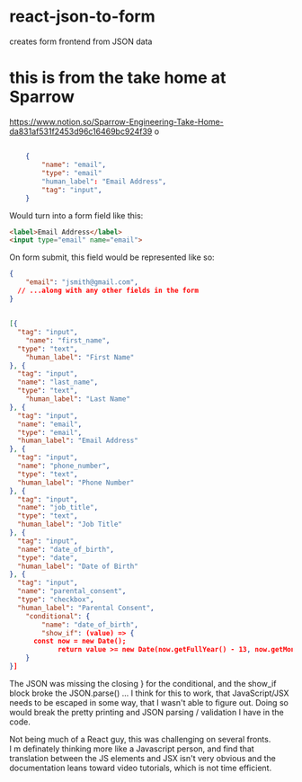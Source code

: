 # react-json-to-form
creates form frontend from JSON data


# this is from the take home at Sparrow

https://www.notion.so/Sparrow-Engineering-Take-Home-da831af531f2453d96c16469bc924f39
o

##

```JSON
	{
		"name": "email",
		"type": "email"
		"human_label": "Email Address",
		"tag": "input",
	}
```

Would turn into a form field like this:

```html
<label>Email Address</label>
<input type="email" name="email">
```

On form submit, this field would be represented like so:

```JSON
{
	"email": "jsmith@gmail.com",
  // ...along with any other fields in the form
}
```


## 

```JSON
[{
  "tag": "input",
	"name": "first_name",
  "type": "text",
	"human_label": "First Name"
}, {
  "tag": "input",
  "name": "last_name",
  "type": "text",
	"human_label": "Last Name"
}, {
  "tag": "input",
  "name": "email",
  "type": "email",
  "human_label": "Email Address"
}, {
  "tag": "input",
  "name": "phone_number",
  "type": "text",
  "human_label": "Phone Number"
}, {
  "tag": "input",
  "name": "job_title",
  "type": "text",
  "human_label": "Job Title"
}, {
  "tag": "input",
  "name": "date_of_birth",
  "type": "date",
  "human_label": "Date of Birth"
}, {
  "tag": "input",
  "name": "parental_consent",
  "type": "checkbox",
  "human_label": "Parental Consent",
	"conditional": {
		"name": "date_of_birth",
		"show_if": (value) => {
      const now = new Date();
			return value >= new Date(now.getFullYear() - 13, now.getMonth(), now.getDate());
    }
}]
```

The JSON was missing the closing } for the conditional, and the show_if
block broke the JSON.parse() ... I think for this to work, 
that JavaScript/JSX needs to be escaped in some way, that I wasn't 
able to figure out. Doing so would break the pretty printing and JSON 
parsing / validation I have in the code.

Not being much of a React guy, this was challenging on several fronts.  
I m definately thinking more like a Javascript person, and find that 
translation between the JS elements and JSX isn't very obvious and the 
documentation leans toward video tutorials, which is not time efficient.
